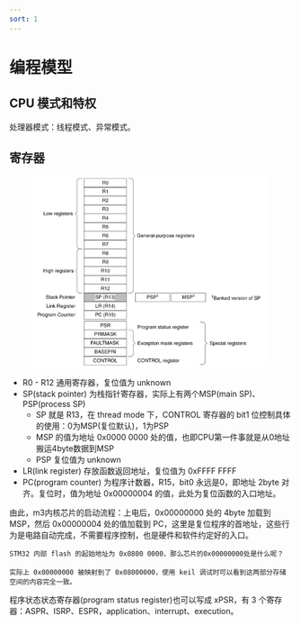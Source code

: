 ```yaml
---
sort: 1
---
```

# 编程模型

## CPU 模式和特权

处理器模式：线程模式、异常模式。


## 寄存器

<figure>
    <img src="./images/1-1.png" width=550>
</figure>

- R0 - R12 通用寄存器，复位值为 unknown
- SP(stack pointer) 为栈指针寄存器，实际上有两个MSP(main SP)、PSP(process SP)
  - SP 就是 R13，在 thread mode 下，CONTROL 寄存器的 bit1 位控制具体的使用：0为MSP(复位默认)，1为PSP
  - MSP 的值为地址 0x0000 0000 处的值，也即CPU第一件事就是从0地址搬运4byte数据到MSP
  - PSP 复位值为 unknown
- LR(link register) 存放函数返回地址，复位值为 0xFFFF FFFF
- PC(program counter) 为程序计数器，R15，bit0 永远是0，即地址 2byte 对齐。复位时，值为地址 0x00000004 的值，此处为复位函数的入口地址。

由此，m3内核芯片的启动流程：上电后，0x00000000 处的 4byte 加载到 MSP，然后 0x00000004 处的值加载到 PC，这里是复位程序的首地址，这些行为是电路自动完成，不需要程序控制，也是硬件和软件约定好的入口。

```note
STM32 内部 flash 的起始地址为 0x0800 0000，那么芯片的0x00000000处是什么呢？

实际上 0x00000000 被映射到了 0x08000000，使用 keil 调试时可以看到这两部分存储空间的内容完全一致。
```


程序状态状态寄存器(program status register)也可以写成 xPSR，有 3 个寄存器：ASPR、ISRP、ESPR，application、interrupt、execution。




